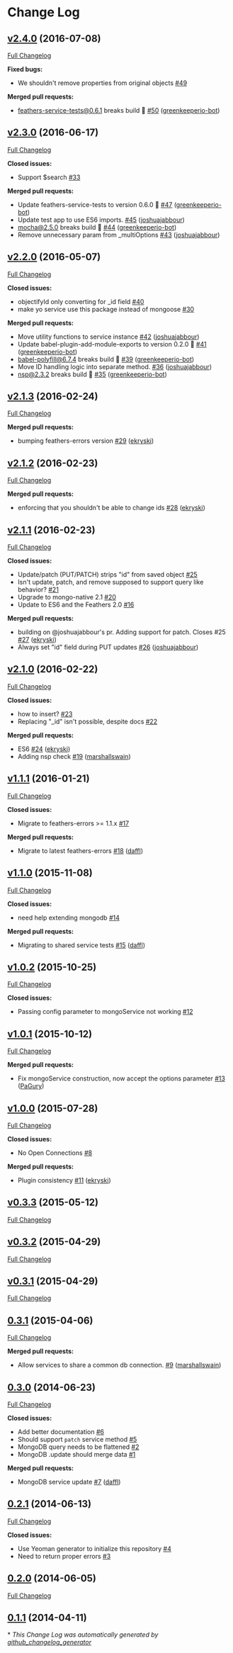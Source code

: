 # Change Log

## [v2.4.0](https://github.com/feathersjs/feathers-mongodb/tree/v2.4.0) (2016-07-08)
[Full Changelog](https://github.com/feathersjs/feathers-mongodb/compare/v2.3.0...v2.4.0)

**Fixed bugs:**

- We shouldn't remove properties from original objects [\#49](https://github.com/feathersjs/feathers-mongodb/issues/49)

**Merged pull requests:**

- feathers-service-tests@0.6.1 breaks build 🚨 [\#50](https://github.com/feathersjs/feathers-mongodb/pull/50) ([greenkeeperio-bot](https://github.com/greenkeeperio-bot))

## [v2.3.0](https://github.com/feathersjs/feathers-mongodb/tree/v2.3.0) (2016-06-17)
[Full Changelog](https://github.com/feathersjs/feathers-mongodb/compare/v2.2.0...v2.3.0)

**Closed issues:**

- Support $search [\#33](https://github.com/feathersjs/feathers-mongodb/issues/33)

**Merged pull requests:**

- Update feathers-service-tests to version 0.6.0 🚀 [\#47](https://github.com/feathersjs/feathers-mongodb/pull/47) ([greenkeeperio-bot](https://github.com/greenkeeperio-bot))
- Update test app to use ES6 imports. [\#45](https://github.com/feathersjs/feathers-mongodb/pull/45) ([joshuajabbour](https://github.com/joshuajabbour))
- mocha@2.5.0 breaks build 🚨 [\#44](https://github.com/feathersjs/feathers-mongodb/pull/44) ([greenkeeperio-bot](https://github.com/greenkeeperio-bot))
- Remove unnecessary param from \_multiOptions [\#43](https://github.com/feathersjs/feathers-mongodb/pull/43) ([joshuajabbour](https://github.com/joshuajabbour))

## [v2.2.0](https://github.com/feathersjs/feathers-mongodb/tree/v2.2.0) (2016-05-07)
[Full Changelog](https://github.com/feathersjs/feathers-mongodb/compare/v2.1.3...v2.2.0)

**Closed issues:**

- objectifyId only converting for \_id field [\#40](https://github.com/feathersjs/feathers-mongodb/issues/40)
- make yo service use this package instead of mongoose [\#30](https://github.com/feathersjs/feathers-mongodb/issues/30)

**Merged pull requests:**

- Move utility functions to service instance [\#42](https://github.com/feathersjs/feathers-mongodb/pull/42) ([joshuajabbour](https://github.com/joshuajabbour))
- Update babel-plugin-add-module-exports to version 0.2.0 🚀 [\#41](https://github.com/feathersjs/feathers-mongodb/pull/41) ([greenkeeperio-bot](https://github.com/greenkeeperio-bot))
- babel-polyfill@6.7.4 breaks build 🚨 [\#39](https://github.com/feathersjs/feathers-mongodb/pull/39) ([greenkeeperio-bot](https://github.com/greenkeeperio-bot))
- Move ID handling logic into separate method. [\#36](https://github.com/feathersjs/feathers-mongodb/pull/36) ([joshuajabbour](https://github.com/joshuajabbour))
- nsp@2.3.2 breaks build 🚨 [\#35](https://github.com/feathersjs/feathers-mongodb/pull/35) ([greenkeeperio-bot](https://github.com/greenkeeperio-bot))

## [v2.1.3](https://github.com/feathersjs/feathers-mongodb/tree/v2.1.3) (2016-02-24)
[Full Changelog](https://github.com/feathersjs/feathers-mongodb/compare/v2.1.2...v2.1.3)

**Merged pull requests:**

- bumping feathers-errors version [\#29](https://github.com/feathersjs/feathers-mongodb/pull/29) ([ekryski](https://github.com/ekryski))

## [v2.1.2](https://github.com/feathersjs/feathers-mongodb/tree/v2.1.2) (2016-02-23)
[Full Changelog](https://github.com/feathersjs/feathers-mongodb/compare/v2.1.1...v2.1.2)

**Merged pull requests:**

- enforcing that you shouldn't be able to change ids [\#28](https://github.com/feathersjs/feathers-mongodb/pull/28) ([ekryski](https://github.com/ekryski))

## [v2.1.1](https://github.com/feathersjs/feathers-mongodb/tree/v2.1.1) (2016-02-23)
[Full Changelog](https://github.com/feathersjs/feathers-mongodb/compare/v2.1.0...v2.1.1)

**Closed issues:**

- Update/patch \(PUT/PATCH\) strips "id" from saved object [\#25](https://github.com/feathersjs/feathers-mongodb/issues/25)
- Isn't update, patch, and remove supposed to support query like behavior? [\#21](https://github.com/feathersjs/feathers-mongodb/issues/21)
- Upgrade to mongo-native 2.1 [\#20](https://github.com/feathersjs/feathers-mongodb/issues/20)
- Update to ES6 and the Feathers 2.0 [\#16](https://github.com/feathersjs/feathers-mongodb/issues/16)

**Merged pull requests:**

- building on @joshuajabbour's pr. Adding support for patch. Closes \#25 [\#27](https://github.com/feathersjs/feathers-mongodb/pull/27) ([ekryski](https://github.com/ekryski))
- Always set "id" field during PUT updates [\#26](https://github.com/feathersjs/feathers-mongodb/pull/26) ([joshuajabbour](https://github.com/joshuajabbour))

## [v2.1.0](https://github.com/feathersjs/feathers-mongodb/tree/v2.1.0) (2016-02-22)
[Full Changelog](https://github.com/feathersjs/feathers-mongodb/compare/v1.1.1...v2.1.0)

**Closed issues:**

- how to insert? [\#23](https://github.com/feathersjs/feathers-mongodb/issues/23)
- Replacing "\_id" isn't possible, despite docs [\#22](https://github.com/feathersjs/feathers-mongodb/issues/22)

**Merged pull requests:**

- ES6 [\#24](https://github.com/feathersjs/feathers-mongodb/pull/24) ([ekryski](https://github.com/ekryski))
- Adding nsp check [\#19](https://github.com/feathersjs/feathers-mongodb/pull/19) ([marshallswain](https://github.com/marshallswain))

## [v1.1.1](https://github.com/feathersjs/feathers-mongodb/tree/v1.1.1) (2016-01-21)
[Full Changelog](https://github.com/feathersjs/feathers-mongodb/compare/v1.1.0...v1.1.1)

**Closed issues:**

- Migrate to feathers-errors \>= 1.1.x [\#17](https://github.com/feathersjs/feathers-mongodb/issues/17)

**Merged pull requests:**

- Migrate to latest feathers-errors [\#18](https://github.com/feathersjs/feathers-mongodb/pull/18) ([daffl](https://github.com/daffl))

## [v1.1.0](https://github.com/feathersjs/feathers-mongodb/tree/v1.1.0) (2015-11-08)
[Full Changelog](https://github.com/feathersjs/feathers-mongodb/compare/v1.0.2...v1.1.0)

**Closed issues:**

- need help extending mongodb [\#14](https://github.com/feathersjs/feathers-mongodb/issues/14)

**Merged pull requests:**

- Migrating to shared service tests [\#15](https://github.com/feathersjs/feathers-mongodb/pull/15) ([daffl](https://github.com/daffl))

## [v1.0.2](https://github.com/feathersjs/feathers-mongodb/tree/v1.0.2) (2015-10-25)
[Full Changelog](https://github.com/feathersjs/feathers-mongodb/compare/v1.0.1...v1.0.2)

**Closed issues:**

- Passing config parameter to mongoService not working [\#12](https://github.com/feathersjs/feathers-mongodb/issues/12)

## [v1.0.1](https://github.com/feathersjs/feathers-mongodb/tree/v1.0.1) (2015-10-12)
[Full Changelog](https://github.com/feathersjs/feathers-mongodb/compare/v1.0.0...v1.0.1)

**Merged pull requests:**

- Fix mongoService construction, now accept the options parameter [\#13](https://github.com/feathersjs/feathers-mongodb/pull/13) ([PaGury](https://github.com/PaGury))

## [v1.0.0](https://github.com/feathersjs/feathers-mongodb/tree/v1.0.0) (2015-07-28)
[Full Changelog](https://github.com/feathersjs/feathers-mongodb/compare/v0.3.3...v1.0.0)

**Closed issues:**

- No Open Connections [\#8](https://github.com/feathersjs/feathers-mongodb/issues/8)

**Merged pull requests:**

- Plugin consistency [\#11](https://github.com/feathersjs/feathers-mongodb/pull/11) ([ekryski](https://github.com/ekryski))

## [v0.3.3](https://github.com/feathersjs/feathers-mongodb/tree/v0.3.3) (2015-05-12)
[Full Changelog](https://github.com/feathersjs/feathers-mongodb/compare/v0.3.2...v0.3.3)

## [v0.3.2](https://github.com/feathersjs/feathers-mongodb/tree/v0.3.2) (2015-04-29)
[Full Changelog](https://github.com/feathersjs/feathers-mongodb/compare/v0.3.1...v0.3.2)

## [v0.3.1](https://github.com/feathersjs/feathers-mongodb/tree/v0.3.1) (2015-04-29)
[Full Changelog](https://github.com/feathersjs/feathers-mongodb/compare/0.3.1...v0.3.1)

## [0.3.1](https://github.com/feathersjs/feathers-mongodb/tree/0.3.1) (2015-04-06)
[Full Changelog](https://github.com/feathersjs/feathers-mongodb/compare/0.3.0...0.3.1)

**Merged pull requests:**

- Allow services to share a common db connection. [\#9](https://github.com/feathersjs/feathers-mongodb/pull/9) ([marshallswain](https://github.com/marshallswain))

## [0.3.0](https://github.com/feathersjs/feathers-mongodb/tree/0.3.0) (2014-06-23)
[Full Changelog](https://github.com/feathersjs/feathers-mongodb/compare/0.2.1...0.3.0)

**Closed issues:**

- Add better documentation [\#6](https://github.com/feathersjs/feathers-mongodb/issues/6)
- Should support `patch` service method [\#5](https://github.com/feathersjs/feathers-mongodb/issues/5)
- MongoDB query needs to be flattened [\#2](https://github.com/feathersjs/feathers-mongodb/issues/2)
-  MongoDB .update should merge data [\#1](https://github.com/feathersjs/feathers-mongodb/issues/1)

**Merged pull requests:**

- MongoDB service update [\#7](https://github.com/feathersjs/feathers-mongodb/pull/7) ([daffl](https://github.com/daffl))

## [0.2.1](https://github.com/feathersjs/feathers-mongodb/tree/0.2.1) (2014-06-13)
[Full Changelog](https://github.com/feathersjs/feathers-mongodb/compare/0.2.0...0.2.1)

**Closed issues:**

- Use Yeoman generator to initialize this repository [\#4](https://github.com/feathersjs/feathers-mongodb/issues/4)
- Need to return proper errors [\#3](https://github.com/feathersjs/feathers-mongodb/issues/3)

## [0.2.0](https://github.com/feathersjs/feathers-mongodb/tree/0.2.0) (2014-06-05)
[Full Changelog](https://github.com/feathersjs/feathers-mongodb/compare/0.1.1...0.2.0)

## [0.1.1](https://github.com/feathersjs/feathers-mongodb/tree/0.1.1) (2014-04-11)


\* *This Change Log was automatically generated by [github_changelog_generator](https://github.com/skywinder/Github-Changelog-Generator)*